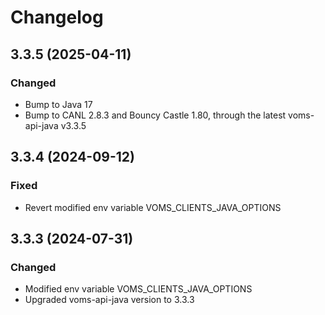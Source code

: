 <!--
SPDX-FileCopyrightText: 2006 Istituto Nazionale di Fisica Nucleare

SPDX-License-Identifier: Apache-2.0
-->

# Changelog

## 3.3.5 (2025-04-11)

### Changed

* Bump to Java 17
* Bump to CANL 2.8.3 and Bouncy Castle 1.80, through the latest voms-api-java v3.3.5

## 3.3.4 (2024-09-12)

### Fixed

* Revert modified env variable VOMS_CLIENTS_JAVA_OPTIONS

## 3.3.3 (2024-07-31)

### Changed

* Modified env variable VOMS_CLIENTS_JAVA_OPTIONS
* Upgraded voms-api-java version to 3.3.3
